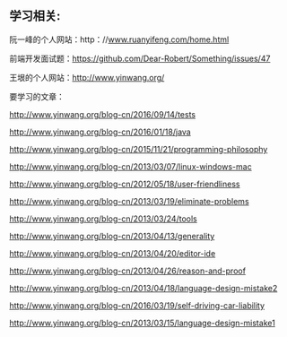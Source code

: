 
## 学习相关:

阮一峰的个人网站：http：//www.ruanyifeng.com/home.html

前端开发面试题：https://github.com/Dear-Robert/Something/issues/47

王垠的个人网站：http://www.yinwang.org/

要学习的文章：

http://www.yinwang.org/blog-cn/2016/09/14/tests

http://www.yinwang.org/blog-cn/2016/01/18/java

http://www.yinwang.org/blog-cn/2015/11/21/programming-philosophy

http://www.yinwang.org/blog-cn/2013/03/07/linux-windows-mac

http://www.yinwang.org/blog-cn/2012/05/18/user-friendliness

http://www.yinwang.org/blog-cn/2013/03/19/eliminate-problems

http://www.yinwang.org/blog-cn/2013/03/24/tools

http://www.yinwang.org/blog-cn/2013/04/13/generality

http://www.yinwang.org/blog-cn/2013/04/20/editor-ide

http://www.yinwang.org/blog-cn/2013/04/26/reason-and-proof

http://www.yinwang.org/blog-cn/2013/04/18/language-design-mistake2

http://www.yinwang.org/blog-cn/2016/03/19/self-driving-car-liability

http://www.yinwang.org/blog-cn/2013/03/15/language-design-mistake1
